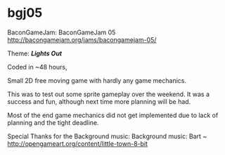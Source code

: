 bgj05
=====


                                          
BaconGameJam: BaconGameJam 05  http://bacongamejam.org/jams/bacongamejam-05/


Theme: ***Lights Out***

Coded in ~48 hours, 

Small 2D free moving game with hardly any game mechanics.


This was to test out some sprite gameplay over the weekend. It was a success and fun, although next time more planning will be had.

Most of the end game mechanics did not get implemented due to lack of planning and the tight deadline.

Special Thanks for the Background music: 
Background music: Bart ~ http://opengameart.org/content/little-town-8-bit



